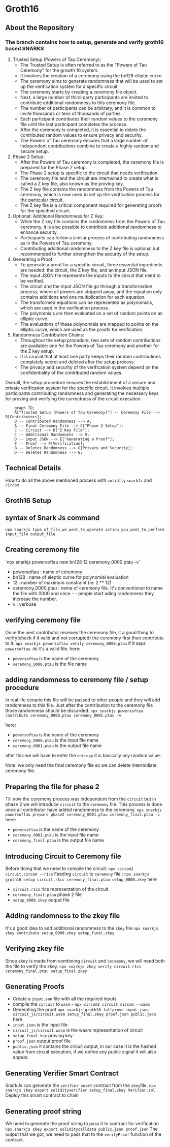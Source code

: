 # Groth16


## About the Repository
### The branch contains how to setup, generate and verify groth16 based SNARKS

1. Trusted Setup (Powers of Tau Ceremony):
    - The Trusted Setup is often referred to as the "Powers of Tau Ceremony" for the growth 16 system.
    - It involves the creation of a ceremony using the bn128 elliptic curve.
    - The ceremony aims to generate randomness that will be used to set up the verification system for a specific circuit.
    - The ceremony starts by creating a ceremony file object.
    - Next, a large number of third-party participants are invited to contribute additional randomness to this ceremony file.
    - The number of participants can be arbitrary, and it is common to invite thousands or tens of thousands of parties.
    - Each participant contributes their random values to the ceremony file until the last participant completes the process.
    - After the ceremony is completed, it is essential to delete the contributed random values to ensure privacy and security.
    - The Powers of Tau ceremony ensures that a large number of independent contributions combine to create a highly random and secure setup.
2. Phase 2 Setup:
    - After the Powers of Tau ceremony is completed, the ceremony file is prepared for the Phase 2 setup.
    - The Phase 2 setup is specific to the circuit that needs verification.
    - The ceremony file and the circuit are intertwined to create what is called a Z key file, also known as the proving key.
    - The Z key file contains the randomness from the Powers of Tau ceremony, which is now used to set up the verification process for the particular circuit.
    - The Z key file is a critical component required for generating proofs for the specified circuit.
3. Optional: Additional Randomness for Z Key:
    - While the Z key file contains the randomness from the Powers of Tau ceremony, it is also possible to contribute additional randomness to enhance security.
    - Participants can follow a similar process of contributing randomness as in the Powers of Tau ceremony.
    - Contributing additional randomness to the Z key file is optional but recommended to further strengthen the security of the setup.
4. Generating a Proof:
    - To generate a proof for a specific circuit, three essential ingredients are needed: the circuit, the Z key file, and an input JSON file.
    - The input JSON file represents the inputs to the circuit that need to be verified.
    - The circuit and the input JSON file go through a transformation process, where all powers are stripped away, and the equation only contains additions and one multiplication for each equation.
    - The transformed equations can be represented as polynomials, which are used in the verification process.
    - The polynomials are then evaluated on a set of random points on an elliptic curve.
    - The evaluations of these polynomials are mapped to points on the elliptic curve, which are used as the proofs for verification.
5. Randomness Contribution Chains:
    - Throughout the setup procedure, two sets of random contributions are available: one for the Powers of Tau ceremony and another for the Z key setup.
    - It is crucial that at least one party keeps their random contributions completely secret and deleted after the setup process.
    - The privacy and security of the verification system depend on the confidentiality of the contributed random values.

Overall, the setup procedure ensures the establishment of a secure and private verification system for the specific circuit. It involves multiple participants contributing randomness and generating the necessary keys for proving and verifying the correctness of the circuit execution.

```mermaid
    graph TD;
    A["Trusted Setup (Powers of Tau Ceremony)"] -- Ceremony File --> B[Contributors];
    B -- Contributed Randomness --> A;
    A -- Final Ceremony File --> C["Phase 2 Setup"];
    C -- Circuit --> D["Z Key File"];
    C -- Additional Randomness --> D;
    D -- Input JSON --> E["Generating a Proof"];
    E -- Proof --> F[Verification];
    B -- Deletes Randomness --> G[Privacy and Security];
    D -- Deletes Randomness --> G;

```

## Technical Details 
How to do all the above mentioned process with `solidity` `snarkJs` and `circom`

## Groth16 Setup

## syntax of Snark Js command

`npx snarkjs type_of_file_we_want_to_operate action_you_want_to_perform input_file output_file`

## Creating ceremony file

`npx snarkjs powersoftau new bn128 12 ceremony_0000.ptau -v``
 - powersoftau : name of ceremony
 - bn128 : name of eleptic curve for polynomial evaluation
 - 12 : number of maximum constraint (ie: 2 ** 12)
 - ceremony_0000.ptau : name of ceremony file. It's conventional to name the file with 0000 and once - - people start ading randomness they increase the number.
 - v : verbose

## verifying ceremony file
Once the next contributor receives the ceremony file, it a good thing to verify(check if it valid and not corrupted) the ceremony first then contribute to it.
`npx snarkjs powersoftau verify ceremony_0000.ptau`
if it says `powersoftau OK` it's a valid file.
here:
- `powersoftau` is the name of the ceremony
- `ceremony_0000.ptau` is the file name

## adding randomness to ceremony file / setup procedure
In real life cenario this file will be passed to other people and they will add randomness to this file. Just after the contribution to the ceremony file those randomness should be discarded.
`npx snarkjs powersoftau contribute ceremony_0000.ptau ceremony_0001.ptau -v`

here:
- `powersoftau` is the name of the ceremony
- `ceremony_0000.ptau` is the input file name
- `ceremony_0001.ptau` is the output file name


after this we will have to enter the `entropy` it is basically any random value.

Note: we only need the final ceremony file so we can delete intermidiate ceremony file.

## Preparing the file for phase 2
Till now the ceremony process was independent from the `circuit` but in phase 2 we will introduce `circuit` to the `ceremony` file. This process is done once all contributor have added randomness to the ceremony.
`npx snarkjs powersoftau prepare phase2 ceremony_0001.ptau ceremony_final.ptau -v`
here:
- `powersoftau` is the name of the ceremony
- `ceremony_0001.ptau` is the input file name
- `ceremony_final.ptau` is the output file name

## Introducing Circuit to Ceremony file
Before doing that we need to compile the circuit: `npx circom2 circuit.circom --r1cs`
Feeding `circuit` to `ceremony` file : `npx snarkjs groth16 setup circuit.r1cs ceremony_final.ptau setup_0000.zkey`
here
 - `circuit.r1cs` rics representation of the circuit
 - `ceremony_final.ptau` phase 2 file
 - `setup_0000.zkey` output file

 ## Adding randomness to the zkey file
 It's a good idea to add additional randomness to the `zkey` file
`npx snarkjs zkey contribute setup_0000.zkey setup_final.zkey`

## Verifying zkey file
Since zkey is made from combining `circuit` and `ceremony`, we will need both the file to verify the zkey.
`npx snarkjs zkey verify circuit.r1cs ceremony_final.ptau setup_final.zkey`

## Generating Proofs
- Create a `input.son` file with all the required inputs
- compile the `circuit` to `wasm` - `npx circom2 circuit.circom --wasm`
- Generating the proof `npx snarkjs groth16 fullprove input.json circuit_js/circuit.wasm setup_final.zkey proof.json public.json`
here
- `input.json` is the input file
- `circuit_js/circuit.wasm` is the wasm representation of circuit
- `setup_final.key` proving key
- `proof.json` output proof file
- `public.json` it contains the circuit output, in our case it is the hashed value from circuit execution, if we define any public signal it will also appear.

## Generating Verifier Smart Contract
SnarkJs can generate the `verifier smart` contract from the `zkey`file.
`npx snarkjs zkey export solidityverifier setup_final.zkey Verifier.sol`
Deploy this smart contract to chain

## Generating proof string
We need to generate the proof string to pass it to contract for verification
`npx snarkjs zkey export soliditycalldata public.json proof.json`
The output that we got, we need to pass that to the `verifyProof` function of the contract.